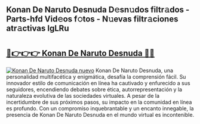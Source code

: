 ## Konan De Naruto Desnuda D𝚎sn𝚞dos filtr𝚊dos - Parts-hfd Vid𝚎os f𝚘tos - N𝚞evas filtr𝚊ciones atr𝚊ctivas lgLRu

# <h2><a href="http://mb9kfi.tromn.icu/?c=Konan+De+Naruto+Desnuda">🔗👉👉👉 Konan De Naruto Desnuda 🔗🔗</a></h2>

[![Konan De Naruto Desnuda nuevo](https://i.imgur.com/pEAQMta.gif)](http://mb9kfi.tromn.icu/?c=Konan+De+Naruto+Desnuda)
Konan De Naruto Desnuda, una personalidad multifacética y enigmática, desafía la comprensión fácil. Su innovador estilo de comunicación en línea ha cautivado y enfurecido a sus seguidores, encendiendo debates sobre ética, autorrepresentación y la naturaleza evolutiva de las sociedades virtuales. A pesar de la incertidumbre de sus próximos pasos, su impacto en la comunidad en línea es profundo. Con un compromiso inquebrantable y un encanto innegable, la presencia de Konan De Naruto Desnuda en el mundo virtual es incontenible.
